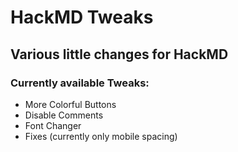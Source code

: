 # HackMD Tweaks
## Various little changes for HackMD

### Currently available Tweaks:

- More Colorful Buttons
- Disable Comments
- Font Changer
- Fixes (currently only mobile spacing)
